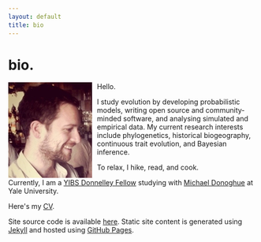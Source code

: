 ```yaml
---
layout: default
title: bio
---
```

<h1>bio.</h1>
<img src="/assets/mlandis_portrait.png" style="float: left; margin:0px 10px 0px 0px">
Hello.

I study evolution by developing probabilistic models, writing open source and community-minded software, and analysing simulated and empirical data. My current research interests include phylogenetics, historical biogeography, continuous trait evolution, and Bayesian inference.

To relax, I hike, read, and cook.

Currently, I am a [YIBS Donnelley Fellow](http://yibs.yale.edu/) studying with [Michael Donoghue](http://donoghuelab.yale.edu) at Yale University.

Here's my <a href="/assets/mlandis_cv.pdf">CV</a>.

Site source code is available [here](http://github.com/mlandis/mlandis.github.io). Static site content is generated using [Jekyll](http://jekyllrb.com/) and hosted using [GitHub Pages](http://pages.github.com/).
